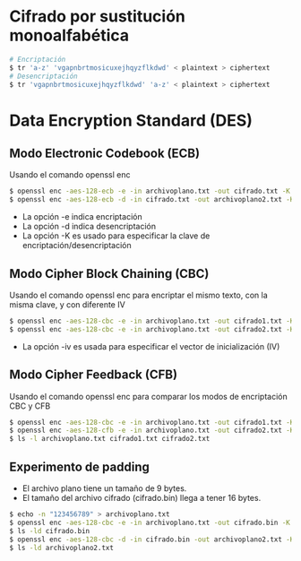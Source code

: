 # Cifrado por sustitución monoalfabética

```bash
# Encriptación
$ tr 'a-z' 'vgapnbrtmosicuxejhqyzflkdwd' < plaintext > ciphertext
# Desencriptación
$ tr 'vgapnbrtmosicuxejhqyzflkdwd' 'a-z' < plaintext > ciphertext
```

# Data Encryption Standard (DES)

## Modo Electronic Codebook (ECB)
Usando el comando openssl enc

```bash
$ openssl enc -aes-128-ecb -e -in archivoplano.txt -out cifrado.txt -K 00112233445566778899AABB
$ openssl enc -aes-128-ecb -d -in cifrado.txt -out archivoplano2.txt -K 00112233445566778899AABB
```

- La opción -e indica encriptación
- La opción -d indica desencriptación
- La opción -K es usado para especificar la clave de encriptación/desencriptación

## Modo Cipher Block Chaining (CBC)

Usando el comando openssl enc para encriptar el mismo texto, con la misma clave, y con diferente IV

```bash
$ openssl enc -aes-128-cbc -e -in archivoplano.txt -out cifrado1.txt -K 00112233445566778899AABB -iv 000102030405060708090a0b0c0d0e0f
$ openssl enc -aes-128-cbc -e -in archivoplano.txt -out cifrado2.txt -K 00112233445566778899AABB -iv 000102030405060708090a0b0c0d0e0e
```

- La opción -iv es usada para especificar el vector de inicialización (IV)

## Modo Cipher Feedback (CFB)

Usando el comando openssl enc para comparar los modos de encriptación CBC y CFB

```bash
$ openssl enc -aes-128-cbc -e -in archivoplano.txt -out cifrado1.txt -K 00112233445566778899AABB -iv 000102030405060708090a0b0c0d0e0f
$ openssl enc -aes-128-cfb -e -in archivoplano.txt -out cifrado2.txt -K 00112233445566778899AABB -iv 000102030405060708090a0b0c0d0e0f
$ ls -l archivoplano.txt cifrado1.txt cifrado2.txt
```

## Experimento de padding

- El archivo plano tiene un tamaño de 9 bytes.
- El tamaño del archivo cifrado (cifrado.bin) llega a tener 16 bytes.

```bash
$ echo -n "123456789" > archivoplano.txt
$ openssl enc -aes-128-cbc -e -in archivoplano.txt -out cifrado.bin -K 00112233445566778899AABBCCDDEEFF -iv 000102030405060708090a0b0c0d0e0f
$ ls -ld cifrado.bin
$ openssl enc -aes-128-cbc -d -in cifrado.bin -out archivoplano2.txt -K 00112233445566778899aabbccddeeff -iv 000102030405060708
$ ls -ld archivoplano2.txt
```